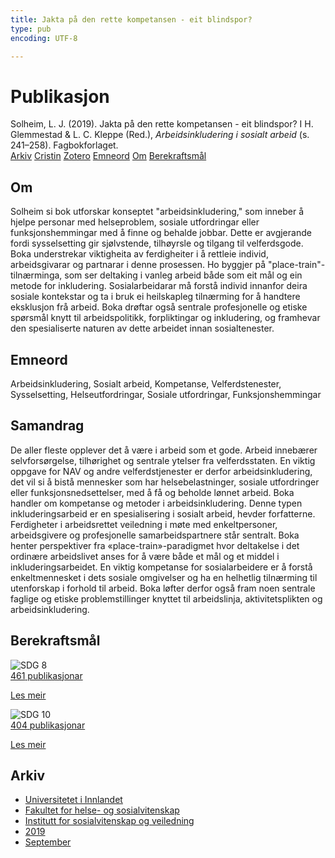 ```yaml
---
title: Jakta på den rette kompetansen - eit blindspor?
type: pub
encoding: UTF-8

---
```

<h1>Publikasjon</h1>
<article id="csl-bib-container-ZA63XIR7" class="csl-bib-container">
  <div class="csl-bib-body"> <div class="csl-entry">Solheim, L. J. (2019). Jakta på den rette kompetansen - eit blindspor? I H. Glemmestad &#38; L. C. Kleppe (Red.), <i>Arbeidsinkludering i sosialt arbeid</i> (s. 241–258). Fagbokforlaget.</div> </div>
  <div class="csl-bib-buttons">
    <a href="#taxonomy-article-ZA63XIR7" alt="archive" class="csl-bib-button">Arkiv</a>
    <a href="https://app.cristin.no/results/show.jsf?id=1731406" alt="Cristin" class="csl-bib-button">Cristin</a>
    <a href="http://zotero.org/groups/5881554/items/ZA63XIR7" alt="Zotero" class="csl-bib-button">Zotero</a>
    <a href="#keywords-article-ZA63XIR7" alt="keywords" class="csl-bib-button">Emneord</a>
    <a href="#about-article-ZA63XIR7" alt="about_pub" class="csl-bib-button">Om</a>
    <a href="#sdg-article-ZA63XIR7" alt="sdg" class="csl-bib-button">Berekraftsmål</a>
  </div>
  <div id="csl-bib-meta-container-ZA63XIR7"></div>
</article>
<div id="csl-bib-meta-ZA63XIR7" class="csl-bib-meta">
  <article id="about-article-ZA63XIR7" class="about_pub-article">
    <h1>Om</h1>
    Solheim si bok utforskar konseptet "arbeidsinkludering," som inneber å hjelpe personar med helseproblem, sosiale utfordringar eller funksjonshemmingar med å finne og behalde jobbar. Dette er avgjerande fordi sysselsetting gir sjølvstende, tilhøyrsle og tilgang til velferdsgode. Boka understrekar viktigheita av ferdigheiter i å rettleie individ, arbeidsgivarar og partnarar i denne prosessen. Ho byggjer på "place-train"-tilnærminga, som ser deltaking i vanleg arbeid både som eit mål og ein metode for inkludering. Sosialarbeidarar må forstå individ innanfor deira sosiale kontekstar og ta i bruk ei heilskapleg tilnærming for å handtere eksklusjon frå arbeid. Boka drøftar også sentrale profesjonelle og etiske spørsmål knytt til arbeidspolitikk, forpliktingar og inkludering, og framhevar den spesialiserte naturen av dette arbeidet innan sosialtenester.
  </article>
  <article id="keywords-article-ZA63XIR7" class="keywords-article">
    <h1>Emneord</h1>
    Arbeidsinkludering, Sosialt arbeid, Kompetanse, Velferdstenester, Sysselsetting, Helseutfordringar, Sosiale utfordringar, Funksjonshemmingar
  </article>
  <article id="abstract-article-ZA63XIR7" class="abstract-article">
    <h1>Samandrag</h1>
    De aller fleste opplever det å være i arbeid som et gode. Arbeid innebærer selvforsørgelse, tilhørighet og sentrale ytelser fra velferdsstaten. En viktig oppgave for NAV og andre velferdstjenester er derfor arbeidsinkludering, det vil si å bistå mennesker som har helsebelastninger, sosiale utfordringer eller funksjonsnedsettelser, med å få og beholde lønnet arbeid. Boka handler om kompetanse og metoder i arbeidsinkludering. Denne typen inkluderingsarbeid er en spesialisering i sosialt arbeid, hevder forfatterne. Ferdigheter i arbeidsrettet veiledning i møte med enkeltpersoner, arbeidsgivere og profesjonelle samarbeidspartnere står sentralt. Boka henter perspektiver fra «place-train»-paradigmet hvor deltakelse i det ordinære arbeidslivet anses for å være både et mål og et middel i inkluderingsarbeidet. En viktig kompetanse for sosialarbeidere er å forstå enkeltmennesket i dets sosiale omgivelser og ha en helhetlig tilnærming til utenforskap i forhold til arbeid. Boka løfter derfor også fram noen sentrale faglige og etiske problemstillinger knyttet til arbeidslinja, aktivitetsplikten og arbeidsinkludering.
  </article>
  <article id="sdg-article-ZA63XIR7" class="sdg-article">
    <h1>Berekraftsmål</h1>
    <div class="sdg-container"><div id="sdg8" class="sdg">
        <img src="{{< params subfolder >}}images/sdg/sdg08_nn.png" class="image" alt="SDG 8">
        <div class="sdg-overlay">
          <a href="{{< params subfolder >}}nn/archive/?sdg=8#archive" class="sdg-publication-count"><span>461</span> publikasjonar</a>
          <p><a href="https://fn.no/om-fn/fns-baerekraftsmaal/anstendig-arbeid-og-oekonomisk-vekst?lang=nno-NO" class="sdg-read-more">Les meir</a></p>
        </div>
      </div> <div id="sdg10" class="sdg">
        <img src="{{< params subfolder >}}images/sdg/sdg10_nn.png" class="image" alt="SDG 10">
        <div class="sdg-overlay">
          <a href="{{< params subfolder >}}nn/archive/?sdg=10#archive" class="sdg-publication-count"><span>404</span> publikasjonar</a>
          <p><a href="https://fn.no/om-fn/fns-baerekraftsmaal/mindre-ulikhet?lang=nno-NO" class="sdg-read-more">Les meir</a></p>
        </div>
      </div></div>
  </article>
  <article id="taxonomy-article-ZA63XIR7" class="taxonomy-article">
    <h1>Arkiv</h1>
    <ul>
      <li><a href="{{< params subfolder >}}nn/archive/?key=3DCRN523">Universitetet i Innlandet</a></li>
      <li><a href="{{< params subfolder >}}nn/archive/?key=IDKFS3MX">Fakultet for helse- og sosialvitenskap</a></li>
      <li><a href="{{< params subfolder >}}nn/archive/?key=CU4VFGCV">Institutt for sosialvitenskap og veiledning</a></li>
      <li><a href="{{< params subfolder >}}nn/archive/?key=SIJIUZDU">2019</a></li>
      <li><a href="{{< params subfolder >}}nn/archive/?key=U4CQV3BQ">September</a></li>
    </ul>
  </article>
</div>
